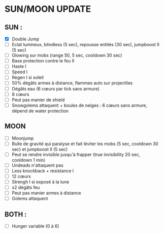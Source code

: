 # SUN/MOON UPDATE

## SUN :
- [x] Double Jump
- [ ] Eclat lumineux, blindless (5 sec), repousse entités (30 sec), jumpboost II (5 sec)
- [ ] Glowing sur mobs (range 50, 5 sec, cooldown 30 sec)
- [ ] Base protection contre le feu II
- [ ] Haste I
- [ ] Speed I
- [ ] Regen I si soleil
- [ ] 50% dégâts armes à distance, flammes auto sur projectiles
- [ ] Dégâts eau (6 cœurs par tick sans armure)
- [ ] 8 cœurs
- [ ] Peut pas manier de shield
- [ ] Snowgolems attaquent + boules de neiges : 6 cœurs sans armure, dépend de water protection

## MOON
- [ ] Moonjump
- [ ] Bulle de gravité qui paralyse et fait léviter les mobs (5 sec, cooldown 30 sec) et jumpboost II (5 sec)
- [ ] Peut se rendre invisible jusqu'à frapper (true invisibility 20 sec, cooldown 1 min)
- [ ] Undeads n'attaquent pas
- [ ] Less knockback + resistance I
- [ ] 12 cœurs
- [ ] Strengh I si exposé à la lune
- [ ] x2 dégâts feu
- [ ] Peut pas manier armes à distance
- [ ] Golems attaquent

## BOTH :
- [ ] Hunger variable (0 à 6)
